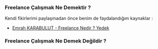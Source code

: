 ### Freelance Çalışmak Ne Demektir ? ###

Kendi fikirlerimi paylaşmadan önce benim de faydalandığım kaynaklar :

* [Emrah KARABULUT - Freelance Nedir ? ](http://www.emrekarabulut.com/freelance-nedir-freelancer-kime-denir.html) [Yedek](https://github.com/theylmz/Freelancer/blob/master/Kaynaklar/Emrah-KARABULUT-Freelance-Nedir.md)



### Freelance Çalışmak Ne Demek Değildir ? ###

